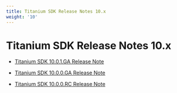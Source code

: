 ```yaml
---
title: Titanium SDK Release Notes 10.x
weight: '10'
---
```


# Titanium SDK Release Notes 10.x

* [Titanium SDK 10.0.1.GA Release Note](/guide/Titanium_SDK/Titanium_SDK_Release_Notes/Titanium_SDK_Release_Notes_10.x/Titanium_SDK_10.0.1.GA_Release_Note/)

* [Titanium SDK 10.0.0.GA Release Note](/guide/Titanium_SDK/Titanium_SDK_Release_Notes/Titanium_SDK_Release_Notes_10.x/Titanium_SDK_10.0.0.GA_Release_Note/)

* [Titanium SDK 10.0.0.RC Release Note](/guide/Titanium_SDK/Titanium_SDK_Release_Notes/Titanium_SDK_Release_Notes_10.x/Titanium_SDK_10.0.0.RC_Release_Note/)
